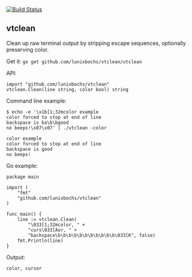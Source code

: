[![Build Status](https://travis-ci.org/lunixbochs/vtclean.svg?branch=master)](https://travis-ci.org/lunixbochs/vtclean)

vtclean
----

Clean up raw terminal output by stripping escape sequences, optionally preserving color.

Get it: `go get github.com/lunixbochs/vtclean/vtclean`

API:

    import "github.com/lunixbochs/vtclean"
    vtclean.Clean(line string, color bool) string

Command line example:

    $ echo -e '\x1b[1;32mcolor example
    color forced to stop at end of line
    backspace is ba\b\bgood
    no beeps!\x07\x07' | ./vtclean -color

    color example
    color forced to stop at end of line
    backspace is good
    no beeps!

Go example:

    package main

    import (
        "fmt"
        "github.com/lunixbochs/vtclean"
    )

    func main() {
        line := vtclean.Clean(
            "\033[1;32mcolor, " +
            "curs\033[Aor, " +
            "backspace\b\b\b\b\b\b\b\b\b\b\b\033[K", false)
        fmt.Println(line)
    }

Output:

    color, cursor
